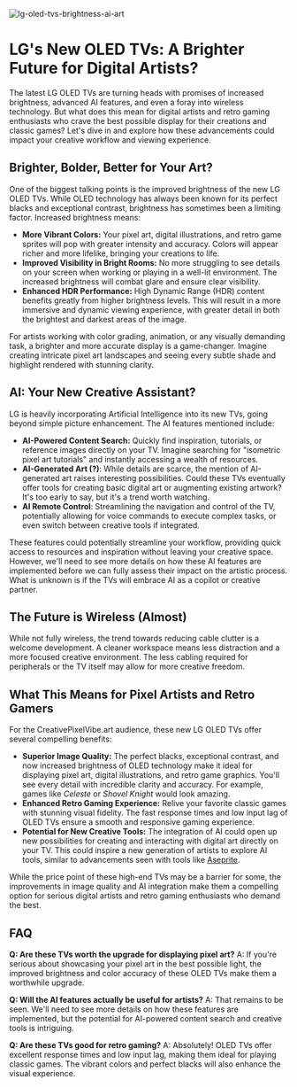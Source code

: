 ![lg-oled-tvs-brightness-ai-art](https://images.pexels.com/photos/33496337/pexels-photo-33496337.jpeg?auto=compress&cs=tinysrgb&fit=crop&h=627&w=1200)

# LG's New OLED TVs: A Brighter Future for Digital Artists? 

The latest LG OLED TVs are turning heads with promises of increased brightness, advanced AI features, and even a foray into wireless technology. But what does this mean for digital artists and retro gaming enthusiasts who crave the best possible display for their creations and classic games? Let's dive in and explore how these advancements could impact your creative workflow and viewing experience.

## Brighter, Bolder, Better for Your Art?

One of the biggest talking points is the improved brightness of the new LG OLED TVs. While OLED technology has always been known for its perfect blacks and exceptional contrast, brightness has sometimes been a limiting factor. Increased brightness means:

*   **More Vibrant Colors:** Your pixel art, digital illustrations, and retro game sprites will pop with greater intensity and accuracy. Colors will appear richer and more lifelike, bringing your creations to life.
*   **Improved Visibility in Bright Rooms:** No more struggling to see details on your screen when working or playing in a well-lit environment. The increased brightness will combat glare and ensure clear visibility.
*   **Enhanced HDR Performance:** High Dynamic Range (HDR) content benefits greatly from higher brightness levels. This will result in a more immersive and dynamic viewing experience, with greater detail in both the brightest and darkest areas of the image.

For artists working with color grading, animation, or any visually demanding task, a brighter and more accurate display is a game-changer. Imagine creating intricate pixel art landscapes and seeing every subtle shade and highlight rendered with stunning clarity. 

## AI: Your New Creative Assistant?

LG is heavily incorporating Artificial Intelligence into its new TVs, going beyond simple picture enhancement. The AI features mentioned include:

*   **AI-Powered Content Search:** Quickly find inspiration, tutorials, or reference images directly on your TV. Imagine searching for "isometric pixel art tutorials" and instantly accessing a wealth of resources.
*   **AI-Generated Art (?)**: While details are scarce, the mention of AI-generated art raises interesting possibilities. Could these TVs eventually offer tools for creating basic digital art or augmenting existing artwork? It's too early to say, but it's a trend worth watching.
*   **AI Remote Control**: Streamlining the navigation and control of the TV, potentially allowing for voice commands to execute complex tasks, or even switch between creative tools if integrated.

These features could potentially streamline your workflow, providing quick access to resources and inspiration without leaving your creative space. However, we'll need to see more details on how these AI features are implemented before we can fully assess their impact on the artistic process. What is unknown is if the TVs will embrace AI as a copilot or creative partner. 

## The Future is Wireless (Almost)

While not fully wireless, the trend towards reducing cable clutter is a welcome development. A cleaner workspace means less distraction and a more focused creative environment. The less cabling required for peripherals or the TV itself may allow for more creative freedom.

## What This Means for Pixel Artists and Retro Gamers

For the CreativePixelVibe.art audience, these new LG OLED TVs offer several compelling benefits:

*   **Superior Image Quality:** The perfect blacks, exceptional contrast, and now increased brightness of OLED technology make it ideal for displaying pixel art, digital illustrations, and retro game graphics. You'll see every detail with incredible clarity and accuracy. For example, games like *Celeste* or *Shovel Knight* would look amazing.
*   **Enhanced Retro Gaming Experience:** Relive your favorite classic games with stunning visual fidelity. The fast response times and low input lag of OLED TVs ensure a smooth and responsive gaming experience.
*   **Potential for New Creative Tools:** The integration of AI could open up new possibilities for creating and interacting with digital art directly on your TV. This could inspire a new generation of artists to explore AI tools, similar to advancements seen with tools like [Aseprite](https://www.aseprite.org/).

While the price point of these high-end TVs may be a barrier for some, the improvements in image quality and AI integration make them a compelling option for serious digital artists and retro gaming enthusiasts who demand the best.

## FAQ

**Q: Are these TVs worth the upgrade for displaying pixel art?**
A: If you're serious about showcasing your pixel art in the best possible light, the improved brightness and color accuracy of these OLED TVs make them a worthwhile upgrade.

**Q: Will the AI features actually be useful for artists?**
A: That remains to be seen. We'll need to see more details on how these features are implemented, but the potential for AI-powered content search and creative tools is intriguing.

**Q: Are these TVs good for retro gaming?**
A: Absolutely! OLED TVs offer excellent response times and low input lag, making them ideal for playing classic games. The vibrant colors and perfect blacks will also enhance the visual experience.
